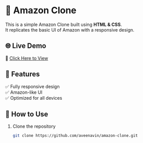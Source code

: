 # 🛒 Amazon Clone  

This is a simple Amazon Clone built using **HTML & CSS**.  
It replicates the basic UI of Amazon with a responsive design.  

## 🌐 Live Demo  
🔗 [Click Here to View](https://aveenavin.github.io/amazon-clone/)  

## 🚀 Features  
✅ Fully responsive design  
✅ Amazon-like UI  
✅ Optimized for all devices  

## 📂 How to Use  
1. Clone the repository  
   ```bash
   git clone https://github.com/aveenavin/amazon-clone.git
